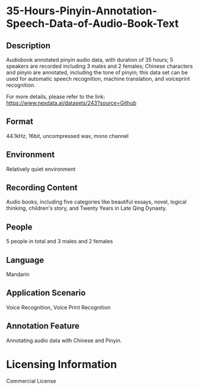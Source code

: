 # 35-Hours-Pinyin-Annotation-Speech-Data-of-Audio-Book-Text


## Description
Audiobook annotated pinyin audio data, with duration of 35 hours; 5 speakers are recorded including 3 males and 2 females; Chinese characters and pinyin are annotated, including the tone of pinyin; this data set can be used for automatic speech recognition, machine translation, and voiceprint recognition.

For more details, please refer to the link: https://www.nexdata.ai/datasets/243?source=Github


## Format
44.1kHz, 16bit, uncompressed wav, mono channel

## Environment
Relatively quiet environment

## Recording Content
Audio books, including five categories like beautiful essays, novel, logical thinking, children's story, and Twenty Years in Late Qing Dynasty.

## People
5 people in total and 3 males and 2 females

## Language
Mandarin

## Application Scenario
Voice Recognition, Voice Print Recognition

## Annotation Feature
Annotating audio data with Chinese and Pinyin.

# Licensing Information
Commercial License
